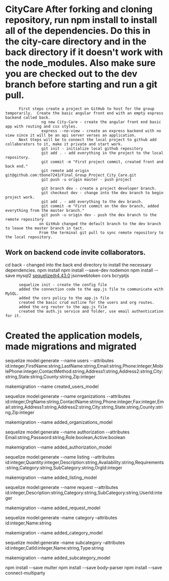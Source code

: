 # CityCare After forking and cloning repository, run npm install to install all of the dependencies.  Do this in the city-care directory and in the back directory if it doesn't work with the node_modules.  Also make sure you are checked out to the dev branch before starting and run a git pull.

          First steps create a project on GitHub to host for the group temporarily.  Create the basic angular front end with an empty express backend called back.
                    ng new City-Care - create the angular front end basic app with routing and css styles.
                    express --no-view - create an express backend with no view since it will be an api server verses an application. 
          Next Steps will be to connect the local project to github add collaborators to it, make it private and start work. 
                    git init - initialize local github repository
                    git add . - add everything in the project to the local repository.
                    git commit -m "First project commit, created front and back end."
                    git remote add origin git@github.com:tbone7243/Final_Group_Project_City_Care.git
                    git push -u origin master - push project 

                    git branch dev - create a project developer branch.         
                    git checkout dev - change into the dev branch to begin project work.
                    git add . - add everything to the dev branch.
                    git commit -m "First commit on the dev branch, added everything from the master branch."
                    git push -u origin dev - push the dev branch to the remote repository
                   on GitHub changed the default branch to the dev branch to leave the master branch in tact. 
                   From the terminal git pull to sync remote repository to the local repository. 



## Work on backend code invite collaborators. 

cd back - changed into the back end directory to install the necessary dependencies. 
          npm install 
          npm install --save-dev nodemon
          npm install --save mysql2 sequelize@4.43.0 jsonwebtoken cors bcryptjs

          sequelize init - create the config file
          added the connection code to the app.js file to communicate with MySQL.
          added the cors policy to the app.js file
          created the basic crud outline for the users and org routes. 
          added the org router to the app.js file
          created the auth.js service and folder, use email authentication for it. 

# Created the application models, made migrations and migrated 

sequelize model:generate --name users --attributes id:integer,FirstName:string,LastName:string,Email:string,Phone:integer,MobilePhone:integer,ContactMethod:string,Address1:string,Address2:string,City:string,State:string,County:string,Zip:integer

makemigration --name created_users_model

sequelize model:generate --name organizations --attributes id:integer,OrgName:string,ContactName:string,Phone:integer,Fax:integer,Email:string,Address1:string,Address2:string,City:string,State:string,County:string,Zip:integer

makemigration --name added_organizations_model

sequelize model:generate --name authorization --attributes Email:string,Password:string,Role:boolean,Active:boolean

makemigration --name added_authorization_model

sequelize model:generate --name listing --attributes id:integer,Quantity:integer,Description:string,Availability:string,Requirements:string,Category:string,SubCategory:string,OrgId:integer

makemigration --name added_listing_model

sequelize model:generate --name request --attributes id:integer,Description:string,Category:string,SubCategory:string,UserId:integer

makemigration --name added_request_model

sequelize model:generate –name category –attributes id:integer,Name:string

makemigration --name added_category_model

sequelize model:generate –name subcategory –attributes id:integer,CatId:integer,Name:string,Type:string

makemigration --name added_subcategory_model

npm install --save multer 
npm install --save body-parser
npm install --save connect-multiparty